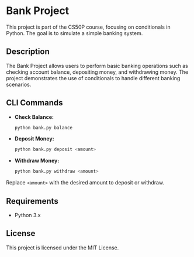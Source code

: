# Bank Project

This project is part of the CS50P course, focusing on conditionals in Python. The goal is to simulate a simple banking system.

## Description

The Bank Project allows users to perform basic banking operations such as checking account balance, depositing money, and withdrawing money. The project demonstrates the use of conditionals to handle different banking scenarios.

## CLI Commands

- **Check Balance:**

  ```sh
  python bank.py balance
  ```

- **Deposit Money:**

  ```sh
  python bank.py deposit <amount>
  ```

- **Withdraw Money:**

  ```sh
  python bank.py withdraw <amount>
  ```

Replace `<amount>` with the desired amount to deposit or withdraw.

## Requirements

- Python 3.x

## License

This project is licensed under the MIT License.
